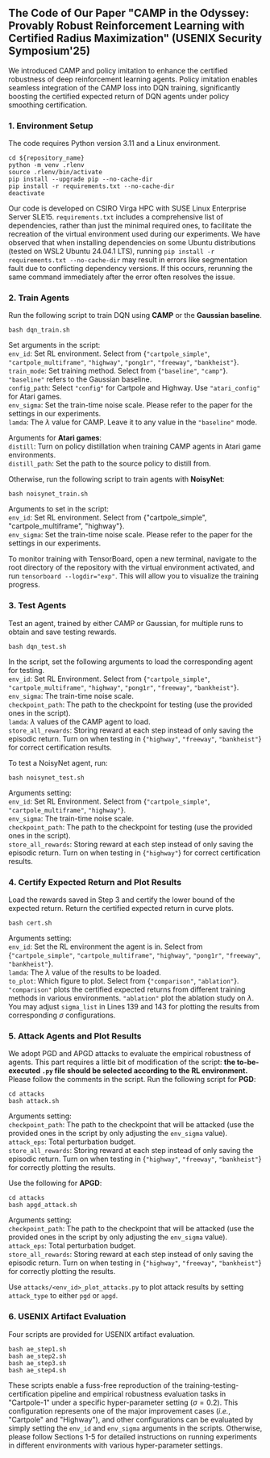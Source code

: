 ## The Code of Our Paper "CAMP in the Odyssey: Provably Robust Reinforcement Learning with Certified Radius Maximization" (USENIX Security Symposium'25)

We introduced CAMP and policy imitation to enhance the certified robustness of deep reinforcement learning agents. Policy imitation enables seamless integration of the CAMP loss into DQN training, significantly boosting the certified expected return of DQN agents under policy smoothing certification.


### 1. Environment Setup

The code requires Python version 3.11 and a Linux environment.

```
cd ${repository_name}
python -m venv .rlenv
source .rlenv/bin/activate
pip install --upgrade pip --no-cache-dir
pip install -r requirements.txt --no-cache-dir
deactivate
```
Our code is developed on CSIRO Virga HPC with SUSE Linux Enterprise Server SLE15. 
```requirements.txt``` includes a comprehensive list of dependencies, rather than just the minimal required ones, to facilitate the recreation of the virtual environment used during our experiments.
We have observed that when installing dependencies on some Ubuntu distributions (tested on WSL2 Ubuntu 24.04.1 LTS), running ```pip install -r requirements.txt --no-cache-dir``` may result in errors like segmentation fault due to conflicting dependency versions. 
If this occurs, rerunning the same command immediately after the error often resolves the issue.


### 2. Train Agents
Run the following script to train DQN using **CAMP** or the **Gaussian baseline**.
```
bash dqn_train.sh
```
Set arguments in the script:\
```env_id```: Set RL environment. Select from {```"cartpole_simple"```, ```"cartpole_multiframe"```, ```"highway"```, ```"pong1r"```, ```"freeway"```, ```"bankheist"```}.\
```train_mode```: Set training method. Select from {```"baseline"```, ```"camp"```}. ```"baseline"``` refers to the Gaussian baseline.\
```config_path```: Select ```"config"``` for Cartpole and Highway. Use ```"atari_config"``` for Atari games.\
```env_sigma```: Set the train-time noise scale. Please refer to the paper for the settings in our experiments.\
```lamda```: The $\lambda$ value for CAMP. Leave it to any value in the ```"baseline"``` mode.

Arguments for **Atari games**:\
```distill```: Turn on policy distillation when training CAMP agents in Atari game environments.\
```distill_path```: Set the path to the source policy to distill from.


Otherwise, run the following script to train agents with **NoisyNet**:
```
bash noisynet_train.sh
```
Arguments to set in the script:\
```env_id```: Set RL environment. Select from {"cartpole_simple", "cartpole_multiframe", "highway"}.\
```env_sigma```: Set the train-time noise scale. Please refer to the paper for the settings in our experiments.

To monitor training with TensorBoard, open a new terminal, navigate to the root directory of the repository with the virtual environment activated, and run ```tensorboard --logdir="exp"```. 
This will allow you to visualize the training progress.

### 3. Test Agents
Test an agent, trained by either CAMP or Gaussian, for multiple runs to obtain and save testing rewards.
```
bash dqn_test.sh
```
In the script, set the following arguments to load the corresponding agent for testing.\
```env_id```: Set RL Environment. Select from {```"cartpole_simple"```, ```"cartpole_multiframe"```, ```"highway"```, ```"pong1r"```, ```"freeway"```, ```"bankheist"```}.\
```env_sigma```: The train-time noise scale.\
```checkpoint_path```: The path to the checkpoint for testing (use the provided ones in the script).\
```lamda```: $\lambda$ values of the CAMP agent to load.\
```store_all_rewards```: Storing reward at each step instead of only saving the episodic return. Turn on when testing in {```"highway"```, ```"freeway"```, ```"bankheist"```} for correct certification results.

To test a NoisyNet agent, run:
```
bash noisynet_test.sh
```
Arguments setting:\
```env_id```: Set RL Environment. Select from {```"cartpole_simple"```, ```"cartpole_multiframe"```, ```"highway"```}.\
```env_sigma```: The train-time noise scale.\
```checkpoint_path```: The path to the checkpoint for testing (use the provided ones in the script).\
```store_all_rewards```: Storing reward at each step instead of only saving the episodic return. Turn on when testing in {```"highway"```} for correct certification results.


### 4. Certify Expected Return and Plot Results
Load the rewards saved in Step 3 and certify the lower bound of the expected return. Return the certified expected return in curve plots.
```
bash cert.sh
```
Arguments setting:\
```env_id```: Set the RL environment the agent is in. Select from {```"cartpole_simple"```, ```"cartpole_multiframe"```, ```"highway"```, ```"pong1r"```, ```"freeway"```, ```"bankheist"```}.\
```lamda```: The $\lambda$ value of the results to be loaded.\
```to_plot```: Which figure to plot. Select from {```"comparison"```, ```"ablation"```}. ```"comparison"``` plots the certified expected returns from different training methods in various environments. ```"ablation"``` plot the ablation study on $\lambda$.\
You may adjust ```sigma_list``` in Lines 139 and 143 for plotting the results from corresponding $\sigma$ configurations.

### 5. Attack Agents and Plot Results
We adopt PGD and APGD attacks to evaluate the empirical robustness of agents. This part requires a little bit of modification of the script: **the to-be-executed ```.py``` file should be selected according to the RL environment.** Please follow the comments in the script. Run the following script for **PGD**:
```
cd attacks
bash attack.sh
``` 
Arguments setting:\
```checkpoint_path```: The path to the checkpoint that will be attacked (use the provided ones in the script by only adjusting the ```env_sigma``` value).\
```attack_eps```: Total perturbation budget.\
```store_all_rewards```: Storing reward at each step instead of only saving the episodic return. Turn on when testing in {```"highway"```, ```"freeway"```, ```"bankheist"```} for correctly plotting the results.

Use the following for **APGD**:
```
cd attacks
bash apgd_attack.sh
```
Arguments setting:\
```checkpoint_path```: The path to the checkpoint that will be attacked (use the provided ones in the script by only adjusting the ```env_sigma``` value).\
```attack_eps```: Total perturbation budget.\
```store_all_rewards```: Storing reward at each step instead of only saving the episodic return. Turn on when testing in {```"highway"```, ```"freeway"```, ```"bankheist"```} for correctly plotting the results.

Use ```attacks/<env_id>_plot_attacks.py``` to plot attack results by setting ```attack_type``` to either ```pgd``` or ```apgd```.

### 6. USENIX Artifact Evaluation
Four scripts are provided for USENIX artifact evaluation.
```
bash ae_step1.sh
bash ae_step2.sh
bash ae_step3.sh
bash ae_step4.sh
```
These scripts enable a fuss-free reproduction of the training-testing-certification pipeline and empirical robustness evaluation tasks in "Cartpole-1" under a specific hyper-parameter setting ($\sigma=0.2$). 
This configuration represents one of the major improvement cases (*i.e.*, "Cartpole" and "Highway"), and other configurations can be evaluated by simply setting the ```env_id``` and ```env_sigma``` arguments in the scripts.
Otherwise, please follow Sections 1-5 for detailed instructions on running experiments in different environments with various hyper-parameter settings. 
